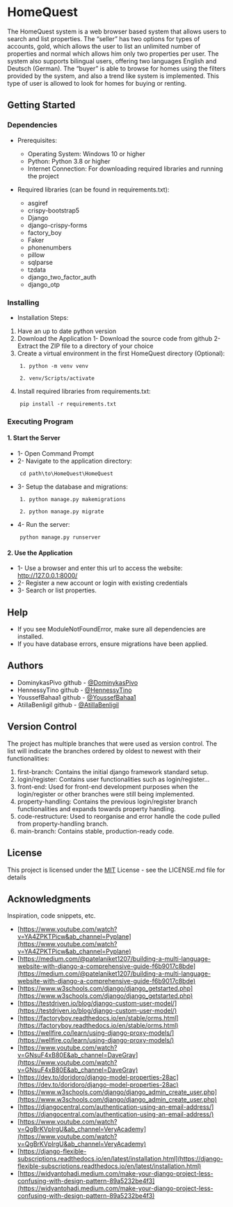 # HomeQuest

The HomeQuest system is a web browser based system that allows users to search and list
properties. The “seller” has two options for types of accounts, gold, which allows the user to
list an unlimited number of properties and normal which allows him only two properties per
user. The system also supports bilingual users, offering two languages English and Deutsch
(German). The “buyer” is able to browse for homes using the filters provided by the system, and also a
trend like system is implemented. This type of user is allowed to look for homes for buying
or renting.

## Getting Started

### Dependencies

* Prerequisites:
    * Operating System: Windows 10 or higher
    * Python: Python 3.8 or higher 
    * Internet Connection: For downloading required libraries and running the project

* Required libraries (can be found in requirements.txt):
    * asgiref
    * crispy-bootstrap5
    * Django
    * django-crispy-forms
    * factory_boy
    * Faker
    * phonenumbers
    * pillow
    * sqlparse
    * tzdata
    * django_two_factor_auth
    * django_otp

### Installing
* Installation Steps:
1. Have an up to date python version
2. Download the Application 
1- Download the source code from github 
2- Extract the ZIP file to a directory of your choice
3. Create a virtual environment in the first HomeQuest directory (Optional):
```
    1. python -m venv venv
```
```
    2. venv/Scripts/activate
```
4. Install required libraries from requirements.txt:
```
    pip install -r requirements.txt 
```
### Executing Program
#### 1. Start the Server
*   1- Open Command Prompt
*   2- Navigate to the application directory:
```
    cd path\to\HomeQuest\HomeQuest
```
*   3- Setup the database and migrations:
```
    1. python manage.py makemigrations
```
```
    2. python manage.py migrate 
```
*   4- Run the server:
```
    python manage.py runserver
```
#### 2. Use the Application
*   1- Use a browser and enter this url to access the website: http://127.0.0.1:8000/
*   2- Register a new account or login with existing credentials
*   3- Search or list properties. 

## Help
*  If you see ModuleNotFoundError, make sure all dependencies are installed.
*  If you have database errors, ensure migrations have been applied.
## Authors

* DominykasPivo
github - [@DominykasPivo](https://github.com/DominykasPivo) 
* HennessyTino
github - [@HennessyTino](https://github.com/HennessyTino) 
* YoussefBahaa1 
github - [@YoussefBahaa1](https://github.com/YoussefBahaa1)
* AtillaBenligil 
github - [@AtillaBenligil](https://github.com/AtillaBenligil)

## Version Control

The project has multiple branches that were used as version control. The list will indicate the branches ordered by oldest to newest with their functionalities:

1. first-branch:
Contains the initial django framework standard setup.
2. login/register:
Contains user functionalities such as login/register...
3.  front-end:
Used for front-end development purposes when the login/register or other branches were still being implemented.
4. property-handling:
Contains the previous login/register branch functionalities and expands towards property handling.
5. code-restructure:
Used to reorganise and error handle the code pulled from property-handling branch.
6. main-branch:
Contains stable, production-ready code. 

## License
This project is licensed under the [MIT](https://choosealicense.com/licenses/mit/) License - see the LICENSE.md file for details

## Acknowledgments
Inspiration, code snippets, etc.
* [https://www.youtube.com/watch?v=YA4ZPKTPicw&ab_channel=Pyplane](https://www.youtube.com/watch?v=YA4ZPKTPicw&ab_channel=Pyplane)
* [https://medium.com/@patelaniket1207/building-a-multi-language-website-with-django-a-comprehensive-guide-f6b9017c8bde](https://medium.com/@patelaniket1207/building-a-multi-language-website-with-django-a-comprehensive-guide-f6b9017c8bde)
* [https://www.w3schools.com/django/django_getstarted.php](https://www.w3schools.com/django/django_getstarted.php)
* [https://testdriven.io/blog/django-custom-user-model/](https://testdriven.io/blog/django-custom-user-model/)
* [https://factoryboy.readthedocs.io/en/stable/orms.html](https://factoryboy.readthedocs.io/en/stable/orms.html)
* [https://wellfire.co/learn/using-django-proxy-models/](https://wellfire.co/learn/using-django-proxy-models/)
* [https://www.youtube.com/watch?v=GNsuF4xB80E&ab_channel=DaveGray](https://www.youtube.com/watch?v=GNsuF4xB80E&ab_channel=DaveGray)
* [https://dev.to/doridoro/django-model-properties-28ac](https://dev.to/doridoro/django-model-properties-28ac)
* [https://www.w3schools.com/django/django_admin_create_user.php](https://www.w3schools.com/django/django_admin_create_user.php)
* [https://djangocentral.com/authentication-using-an-email-address/](https://djangocentral.com/authentication-using-an-email-address/)
* [https://www.youtube.com/watch?v=QgBrKVpIrgU&ab_channel=VeryAcademy](https://www.youtube.com/watch?v=QgBrKVpIrgU&ab_channel=VeryAcademy)
* [https://django-flexible-subscriptions.readthedocs.io/en/latest/installation.html](https://django-flexible-subscriptions.readthedocs.io/en/latest/installation.html)
* [https://widyantohadi.medium.com/make-your-django-project-less-confusing-with-design-pattern-89a5232be4f3](https://widyantohadi.medium.com/make-your-django-project-less-confusing-with-design-pattern-89a5232be4f3)

